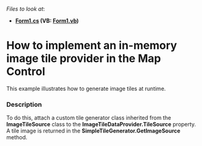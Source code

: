 <!-- default file list -->
*Files to look at*:

* **[Form1.cs](./CS/DXMapInMemoryTileProvider/MainWindow.xaml.cs) (VB: [Form1.vb](./VB/DXMapInMemoryTileProvider/MainWindow.xaml.vb))**
<!-- default file list end -->
# How to implement an in-memory image tile provider in the Map Control

This example illustrates how to generate image tiles at runtime.

<h3>Description</h3>

To do this, attach a custom tile generator class inherited from the 
**ImageTileSource** class to the **ImageTileDataProvider.TileSource** property. A tile image is returned in the **SimpleTileGenerator.GetImageSource** method.
